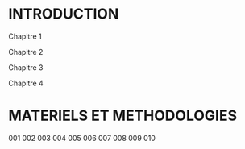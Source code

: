 # INTRODUCTION 
Chapitre 1

Chapitre 2

Chapitre 3

Chapitre 4

# MATERIELS ET METHODOLOGIES 

001
002
003
004
005
006
007
008
009
010